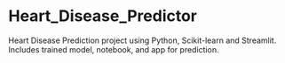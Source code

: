 # Heart_Disease_Predictor
Heart Disease Prediction project using Python, Scikit-learn and Streamlit.  Includes trained model, notebook, and app for prediction.
